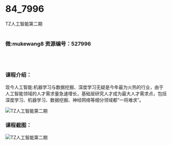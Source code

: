 # 84_7996
TZ人工智能第二期
<br/></br>
<h3>微:mukewang8 资源编号：527996</h3>
<br/></br>
<h3>课程介绍：</h3>
<p>现今<a title="查看与 人工智能 相关的文章" target="_blank">人工智能</a>:机器学习与数据挖掘、深度学习无疑是今年最为火热的行业，由于人工智能领域的人才需求量急速增长，基础层研究人才成为最大人才需求点，包括深度学习、机器学习、数据挖掘、神经网络等细分领域都“一将难求”。</p>
<p><img src="https://www.ko996.com/wp-content/uploads/img/2019/10/2-47-300x199.png" alt="TZ人工智能第二期"></p>
<h3>课程截图：</h3>
<p><img src="https://www.ko996.com/wp-content/uploads/img/2019/10/1-93.png" alt="TZ人工智能第二期"></p>
<p>&nbsp;</p>
